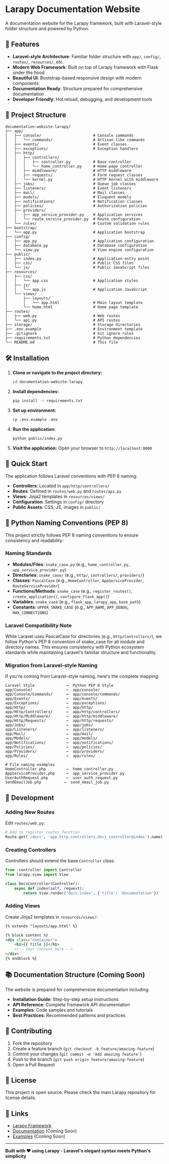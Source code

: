 # Larapy Documentation Website

A documentation website for the Larapy framework, built with Laravel-style folder structure and powered by Python.

## 🚀 Features

- **Laravel-style Architecture**: Familiar folder structure with `app/`, `config/`, `routes/`, `resources/`, etc.
- **Modern Web Framework**: Built on top of Larapy framework with Flask under the hood
- **Beautiful UI**: Bootstrap-based responsive design with modern components
- **Documentation Ready**: Structure prepared for comprehensive documentation
- **Developer Friendly**: Hot reload, debugging, and development tools

## 📁 Project Structure

```
documentation-webiste-larapy/
├── app/
│   ├── console/                       # Console commands
│   │   └── commands/                  # Artisan-like commands
│   ├── events/                        # Event classes
│   ├── exceptions/                    # Exception handlers
│   ├── http/
│   │   ├── controllers/
│   │   │   ├── controller.py          # Base controller
│   │   │   └── home_controller.py     # Home page controller
│   │   ├── middleware/                # HTTP middleware
│   │   ├── requests/                  # Form request classes
│   │   └── kernel.py                  # HTTP kernel with middleware
│   ├── jobs/                          # Queue job classes
│   ├── listeners/                     # Event listeners
│   ├── mail/                          # Mail classes
│   ├── models/                        # Eloquent models
│   ├── notifications/                 # Notification classes
│   ├── policies/                      # Authorization policies
│   ├── providers/
│   │   ├── app_service_provider.py    # Application services
│   │   └── route_service_provider.py  # Route configuration
│   └── rules/                         # Custom validation rules
├── bootstrap/
│   └── app.py                         # Application bootstrap
├── config/
│   ├── app.py                         # Application configuration
│   ├── database.py                    # Database configuration
│   └── view.py                        # View engine configuration
├── public/
│   ├── index.py                       # Application entry point
│   ├── css/                           # Public CSS files
│   └── js/                            # Public JavaScript files
├── resources/
│   ├── css/
│   │   └── app.css                    # Application styles
│   ├── js/
│   │   └── app.js                     # Application JavaScript
│   └── views/
│       ├── layouts/
│       │   └── app.html               # Main layout template
│       └── home.html                  # Home page template
├── routes/
│   ├── web.py                         # Web routes
│   └── api.py                         # API routes
├── storage/                           # Storage directories
├── .env.example                       # Environment template
├── .gitignore                         # Git ignore rules
├── requirements.txt                   # Python dependencies
└── README.md                          # This file
```

## 🛠 Installation

1. **Clone or navigate to the project directory:**
   ```bash
   cd documentation-webiste-larapy
   ```

2. **Install dependencies:**
   ```bash
   pip install -r requirements.txt
   ```

3. **Set up environment:**
   ```bash
   cp .env.example .env
   ```

4. **Run the application:**
   ```bash
   python public/index.py
   ```

5. **Visit the application:**
   Open your browser to `http://localhost:8000`

## 🎯 Quick Start

The application follows Laravel conventions with PEP 8 naming:

- **Controllers**: Located in `app/http/controllers/`
- **Routes**: Defined in `routes/web.py` and `routes/api.py`
- **Views**: Jinja2 templates in `resources/views/`
- **Configuration**: Settings in `config/` directory
- **Public Assets**: CSS, JS, images in `public/`

## 🐍 Python Naming Conventions (PEP 8)

This project strictly follows PEP 8 naming conventions to ensure consistency and readability:

### **Naming Standards**
- **Modules/Files**: `snake_case.py` (e.g., `home_controller.py`, `app_service_provider.py`)
- **Directories**: `snake_case/` (e.g., `http/`, `controllers/`, `providers/`)
- **Classes**: `PascalCase` (e.g., `HomeController`, `AppServiceProvider`, `RouteServiceProvider`)
- **Functions/Methods**: `snake_case` (e.g., `register_routes()`, `create_application()`, `configure_flask_app()`)
- **Variables**: `snake_case` (e.g., `flask_app`, `larapy_app`, `base_path`)
- **Constants**: `UPPER_SNAKE_CASE` (e.g., `APP_NAME`, `APP_DEBUG`, `MAX_CONNECTIONS`)

### **Laravel Compatibility Note**
While Laravel uses PascalCase for directories (e.g., `Http/Controllers/`), we follow Python's PEP 8 convention of snake_case for all module and directory names. This ensures consistency with Python ecosystem standards while maintaining Laravel's familiar structure and functionality.

### **Migration from Laravel-style Naming**
If you're coming from Laravel-style naming, here's the complete mapping:
```
Laravel Style              →  Python PEP 8 Style
app/Console/               →  app/console/
app/Console/Commands/      →  app/console/commands/
app/Events/                →  app/events/
app/Exceptions/            →  app/exceptions/
app/Http/                  →  app/http/
app/Http/Controllers/      →  app/http/controllers/
app/Http/Middleware/       →  app/http/middleware/
app/Http/Requests/         →  app/http/requests/
app/Jobs/                  →  app/jobs/
app/Listeners/             →  app/listeners/
app/Mail/                  →  app/mail/
app/Models/                →  app/models/
app/Notifications/         →  app/notifications/
app/Policies/              →  app/policies/
app/Providers/             →  app/providers/
app/Rules/                 →  app/rules/

# File naming examples
HomeController.php         →  home_controller.py
AppServiceProvider.php     →  app_service_provider.py
UserAuthRequest.php        →  user_auth_request.py
SendEmailJob.php          →  send_email_job.py
```

## 🔧 Development

### Adding New Routes

Edit `routes/web.py`:
```python
# Add to register_routes function
Route.get('/docs', 'app.http.controllers.docs_controller@index').name('docs')
```

### Creating Controllers

Controllers should extend the base `Controller` class:
```python
from .controller import Controller
from larapy.view import View

class DocsController(Controller):
    async def index(self, request):
        return View.render('docs.index', {'title': 'Documentation'})
```

### Adding Views

Create Jinja2 templates in `resources/views/`:
```html
{% extends "layouts/app.html" %}

{% block content %}
<div class="container">
    <h1>{{ title }}</h1>
    <!-- Your content here -->
</div>
{% endblock %}
```

## 📚 Documentation Structure (Coming Soon)

The website is prepared for comprehensive documentation including:

- **Installation Guide**: Step-by-step setup instructions
- **API Reference**: Complete framework API documentation
- **Examples**: Code samples and tutorials
- **Best Practices**: Recommended patterns and practices

## 🤝 Contributing

1. Fork the repository
2. Create a feature branch (`git checkout -b feature/amazing-feature`)
3. Commit your changes (`git commit -m 'Add amazing feature'`)
4. Push to the branch (`git push origin feature/amazing-feature`)
5. Open a Pull Request

## 📝 License

This project is open source. Please check the main Larapy repository for license details.

## 🔗 Links

- [Larapy Framework](https://github.com/larapy/larapy)
- [Documentation](https://docs.larapy.org) (Coming Soon)
- [Examples](https://examples.larapy.org) (Coming Soon)

---

**Built with ❤️ using Larapy - Laravel's elegant syntax meets Python's simplicity**
